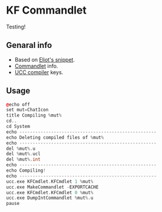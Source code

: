# KF Commandlet

Testing!

## Genaral info

* Based on [Eliot's snippet](https://wiki.beyondunreal.com/User:Eliot/EditPackagesCommandlet).
* [Commandlet](https://wiki.beyondunreal.com/Legacy:Commandlet) info.
* [UCC compiler](https://wiki.beyondunreal.com/Legacy:Compiling_With_UCC) keys.

## Usage

```cpp
@echo off
set mut=ChatIcon
title Compiling %mut%
cd..
cd System
echo ----------------------------------------------------
echo Deleting compiled files of %mut%
echo ----------------------------------------------------
del %mut%.u
del %mut%.ucl
del %mut%.int
echo ----------------------------------------------------
echo Compiling!
echo ----------------------------------------------------
ucc.exe KFCmdlet.KFCmdlet 1 %mut%
ucc.exe MakeCommandlet -EXPORTCACHE
ucc.exe KFCmdlet.KFCmdlet 0 %mut%
ucc.exe DumpIntCommandlet %mut%.u
pause
```
